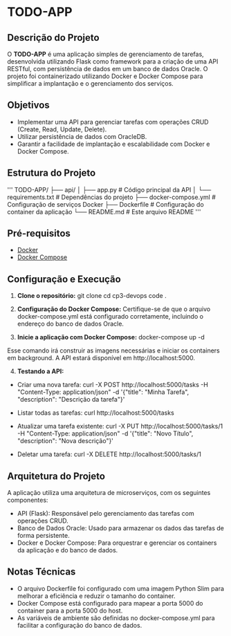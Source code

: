 # TODO-APP

## Descrição do Projeto
O **TODO-APP** é uma aplicação simples de gerenciamento de tarefas, desenvolvida utilizando Flask como framework para a criação de uma API RESTful, com persistência de dados em um banco de dados Oracle. O projeto foi containerizado utilizando Docker e Docker Compose para simplificar a implantação e o gerenciamento dos serviços.

## Objetivos
- Implementar uma API para gerenciar tarefas com operações CRUD (Create, Read, Update, Delete).
- Utilizar persistência de dados com OracleDB.
- Garantir a facilidade de implantação e escalabilidade com Docker e Docker Compose.

## Estrutura do Projeto
'''
TODO-APP/
├── api/
│   ├── app.py                # Código principal da API
│   └── requirements.txt      # Dependências do projeto
├── docker-compose.yml        # Configuração de serviços Docker
├── Dockerfile                # Configuração do container da aplicação
└── README.md                 # Este arquivo README
'''

## Pré-requisitos
- [Docker](https://www.docker.com/)
- [Docker Compose](https://docs.docker.com/compose/)

## Configuração e Execução

1. **Clone o repositório:**
   git clone <link-do-repositorio>
   cd cp3-devops
   code .

3. **Configuração do Docker Compose:** Certifique-se de que o arquivo docker-compose.yml está configurado corretamente, incluindo o endereço do banco de dados Oracle.

4. **Inicie a aplicação com Docker Compose:**
   docker-compose up -d


Esse comando irá construir as imagens necessárias e iniciar os containers em background. A API estará disponível em http://localhost:5000.

4. **Testando a API:**
- Criar uma nova tarefa:
curl -X POST http://localhost:5000/tasks -H "Content-Type: application/json" -d '{"title": "Minha Tarefa", "description": "Descrição da tarefa"}'

- Listar todas as tarefas:
curl http://localhost:5000/tasks

- Atualizar uma tarefa existente:
curl -X PUT http://localhost:5000/tasks/1 -H "Content-Type: application/json" -d '{"title": "Novo Título", "description": "Nova descrição"}'

- Deletar uma tarefa:
curl -X DELETE http://localhost:5000/tasks/1

## Arquitetura do Projeto
A aplicação utiliza uma arquitetura de microserviços, com os seguintes componentes:

- API (Flask): Responsável pelo gerenciamento das tarefas com operações CRUD.
- Banco de Dados Oracle: Usado para armazenar os dados das tarefas de forma persistente.
- Docker e Docker Compose: Para orquestrar e gerenciar os containers da aplicação e do banco de dados.

## Notas Técnicas
- O arquivo Dockerfile foi configurado com uma imagem Python Slim para melhorar a eficiência e reduzir o tamanho do container.
- Docker Compose está configurado para mapear a porta 5000 do container para a porta 5000 do host.
- As variáveis de ambiente são definidas no docker-compose.yml para facilitar a configuração do banco de dados.
